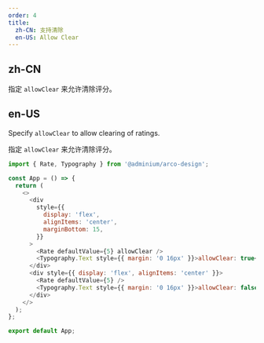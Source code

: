 ```yaml
---
order: 4
title:
  zh-CN: 支持清除
  en-US: Allow Clear
---
```


## zh-CN

指定 `allowClear` 来允许清除评分。

## en-US

Specify `allowClear` to allow clearing of ratings.

指定 `allowClear` 来允许清除评分。

```js
import { Rate, Typography } from '@adminium/arco-design';

const App = () => {
  return (
    <>
      <div
        style={{
          display: 'flex',
          alignItems: 'center',
          marginBottom: 15,
        }}
      >
        <Rate defaultValue={5} allowClear />
        <Typography.Text style={{ margin: '0 16px' }}>allowClear: true</Typography.Text>
      </div>
      <div style={{ display: 'flex', alignItems: 'center' }}>
        <Rate defaultValue={5} />
        <Typography.Text style={{ margin: '0 16px' }}>allowClear: false</Typography.Text>
      </div>
    </>
  );
};

export default App;
```
